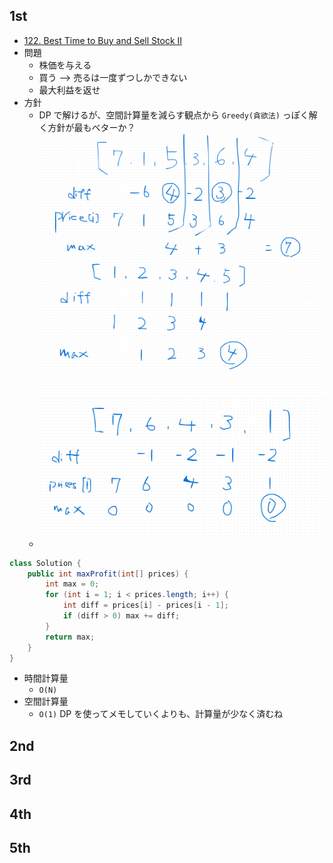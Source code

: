 ## 1st
- [122. Best Time to Buy and Sell Stock II](https://leetcode.com/problems/best-time-to-buy-and-sell-stock-ii/description/)
- 問題
    - 株価を与える
    - 買う --> 売るは一度ずつしかできない
    - 最大利益を返せ
- 方針
  - DP で解けるが、空間計算量を減らす観点から `Greedy(貪欲法)` っぽく解く方針が最もベターか？
      ![img.png](img.png)
      ![img_1.png](img_1.png)
  - 
```java
class Solution {
    public int maxProfit(int[] prices) {
        int max = 0;
        for (int i = 1; i < prices.length; i++) {
            int diff = prices[i] - prices[i - 1];
            if (diff > 0) max += diff;
        }
        return max;
    }
}
```
- 時間計算量
    - `O(N)`
- 空間計算量
    - `O(1)` DP を使ってメモしていくよりも、計算量が少なく済むね

## 2nd

## 3rd

## 4th

## 5th
